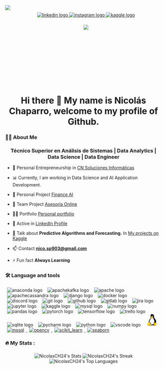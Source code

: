 <img align="left" height="250" src="https://media.giphy.com/media/v1.Y2lkPTc5MGI3NjExbHlpN3Rudjd6YXQ0YTBiODByeGdhdnQ4bDR5eG1uemlxd3ZwOGVxMiZlcD12MV9pbnRlcm5hbF9naWZfYnlfaWQmY3Q9Zw/SfXWQHEj2zVhd0gRai/giphy.gif" />

###

<div align="center">
  <a href="https://www.linkedin.com/in/nicolas-chaparro-012aa325a/" target="_blank">
    <img src="https://img.shields.io/static/v1?message=LinkedIn&logo=linkedin&label=&color=0077B5&logoColor=white&labelColor=&style=for-the-badge" height="25" alt="linkedin logo"  />
  </a>
  <a href="https://www.instagram.com/cn_solucionesinformaticas/" target="_blank">
    <img src="https://img.shields.io/static/v1?message=Instagram&logo=instagram&label=&color=E4405F&logoColor=white&labelColor=&style=for-the-badge" height="25" alt="instagram logo"  />
  </a>
    <a href="https://www.kaggle.com/nicolaschaparro" target="_blank">
    <img src="https://img.shields.io/badge/Kaggle-20BEFF?style=for-the-badge&logo=Kaggle&logoColor=white" height="25" alt="kaggle logo"  />
  </a>
</div>

###
<div align="center">
  <img src="https://visitor-badge.laobi.icu/badge?page_id=NicolasCH24.NicolasCH24&"  />
</div>

###

<br clear="both">

<h1 align="center">Hi there 👋 My name is Nicolás Chaparro, welcome to my profile of Github.</h1>

###

<h3 align="left">👩‍💻  About Me</h3>

<h3 align="center">Técnico Superior en Análisis de Sistemas | Data Analytics | Data Science | Data Engineer</h3>

- 🔭 Personal Entrepreneurship in [CN Soluciones Informáticas](https://www.instagram.com/cn_solucionesinformaticas/)

- 📊 Currently, I am working in Data Science and AI Application Development.

- 🤖 Personal Project [Finance AI](https://www.linkedin.com/posts/nicolas-chaparro-012aa325a_hola-red-les-comparto-un-proyecto-en-el-activity-7206027684626280448-8uPl?utm_source=share&utm_medium=member_desktop)

- 🤝 Team Project [Asesoría Online](https://www.linkedin.com/posts/nicolas-chaparro-012aa325a_datascience-machinelearning-python-activity-7186824089703989248-q5Zi?utm_source=share&utm_medium=member_desktop)

- 👨‍💻 Portfolio [Personal portfolio](https://github.com/NicolasCH24/Portfolio)

- 📝 Active in [LinkedIn Profile](https://www.linkedin.com/in/nicolas-chaparro-012aa325a/)

- 💬 Talk about **Predictive Algorithms and Forecasting.** In [My projects on Kaggle](https://www.kaggle.com/code/nicolaschaparro/forecast-autoreg-autoreg-direct)

- 📫 Contact **nico.sp903@gmail.com**

- ⚡ Fun fact **Always Learning**


###



###

<h3 align="left">🛠 Language and tools</h3>

###

<div align="left">
  <img src="https://cdn.simpleicons.org/anaconda/44A833" height="40" alt="anaconda logo" style="margin: 0 6px;" />
  <img src="https://skillicons.dev/icons?i=kafka" height="40" alt="apachekafka logo" style="margin: 0 6px;" />
  <img src="https://cdn.simpleicons.org/apache/D22128" height="40" alt="apache logo" style="margin: 0 6px;" />
  <img src="https://cdn.simpleicons.org/apachecassandra/1287B1" height="40" alt="apachecassandra logo" style="margin: 0 6px;" />
  <img src="https://skillicons.dev/icons?i=django" height="40" alt="django logo" style="margin: 0 6px;" />
  <img src="https://cdn.simpleicons.org/docker/2496ED" height="40" alt="docker logo" style="margin: 0 6px;" />
  <img src="https://cdn.simpleicons.org/discord/5865F2" height="40" alt="discord logo" style="margin: 0 6px;" />
  <img src="https://skillicons.dev/icons?i=git" height="40" alt="git logo" style="margin: 0 6px;" />
  <img src="https://skillicons.dev/icons?i=github" height="40" alt="github logo" style="margin: 0 6px;" />
  <img src="https://cdn.simpleicons.org/gitlab/FC6D26" height="40" alt="gitlab logo" style="margin: 0 6px;" />
  <img src="https://cdn.simpleicons.org/jira/0052CC" height="40" alt="jira logo" style="margin: 0 6px;" />
  <img src="https://cdn.simpleicons.org/jupyter/F37626" height="40" alt="jupyter logo" style="margin: 0 6px;" />
  <img src="https://cdn.simpleicons.org/kaggle/20BEFF" height="40" alt="kaggle logo" style="margin: 0 6px;" />
  <img src="https://skillicons.dev/icons?i=mysql" height="40" alt="mysql logo" style="margin: 0 6px;" />
  <img src="https://cdn.simpleicons.org/numpy/013243" height="40" alt="numpy logo" style="margin: 0 6px;" />
  <img src="https://cdn.simpleicons.org/pandas/150458" height="40" alt="pandas logo" style="margin: 0 6px;" />
  <img src="https://cdn.simpleicons.org/pytorch/EE4C2C" height="40" alt="pytorch logo" style="margin: 0 6px;" />
  <img src="https://cdn.simpleicons.org/tensorflow/FF6F00" height="40" alt="tensorflow logo" style="margin: 0 6px;" />
  <img src="https://cdn.simpleicons.org/trello/0052CC" height="40" alt="trello logo" style="margin: 0 6px;" />
  <img src="https://skillicons.dev/icons?i=sqlite" height="40" alt="sqlite logo" style="margin: 0 6px;" />
  <img src="https://cdn.jsdelivr.net/gh/devicons/devicon/icons/pycharm/pycharm-original.svg" height="40" alt="pycharm logo" style="margin: 0 6px;" />
  <img src="https://cdn.jsdelivr.net/gh/devicons/devicon/icons/python/python-original.svg" height="40" alt="python logo" style="margin: 0 6px;" />
  <img src="https://cdn.jsdelivr.net/gh/devicons/devicon/icons/vscode/vscode-original.svg" height="40" alt="vscode logo" style="margin: 0 6px;" />
  <a href="https://www.linux.org/" target="_blank" rel="noreferrer">
    <img src="https://raw.githubusercontent.com/devicons/devicon/master/icons/linux/linux-original.svg" alt="linux" width="40" height="40" style="margin: 0 6px;" />
  </a>
  <a href="https://www.microsoft.com/en-us/sql-server" target="_blank" rel="noreferrer">
    <img src="https://www.svgrepo.com/show/303229/microsoft-sql-server-logo.svg" alt="mssql" width="40" height="40" style="margin: 0 6px;" />
  </a>
  <a href="https://opencv.org/" target="_blank" rel="noreferrer">
    <img src="https://www.vectorlogo.zone/logos/opencv/opencv-icon.svg" alt="opencv" width="40" height="40" style="margin: 0 6px;" />
  </a>
  <a href="https://pandas.pydata.org/" target="_blank" rel="noreferrer">
    <img src="https://upload.wikimedia.org/wikipedia/commons/0/05/Scikit_learn_logo_small.svg" alt="scikit_learn" width="40" height="40" style="margin: 0 6px;" />
  </a>
  <a href="https://seaborn.pydata.org/" target="_blank" rel="noreferrer">
    <img src="https://seaborn.pydata.org/_images/logo-mark-lightbg.svg" alt="seaborn" width="40" height="40" style="margin: 0 6px;" />
  </a>
</div>



<h3 align="left">🔥   My Stats :</h3>

###

<div align="center">
  <img src="https://github-readme-stats.vercel.app/api?username=NicolasCH24&theme=vue-dark&show_icons=true&hide_border=true&count_private=true" alt="NicolasCH24's Stats" height="200"/>
  <img src="https://github-readme-streak-stats.herokuapp.com/?user=NicolasCH24&theme=vue-dark&hide_border=true" alt="NicolasCH24's Streak" height="200"/>
  <img src="https://github-readme-stats.vercel.app/api/top-langs/?username=NicolasCH24&theme=vue-dark&show_icons=true&hide_border=true&layout=compact" alt="NicolasCH24's Top Languages" height="200"/>
</div>

###


